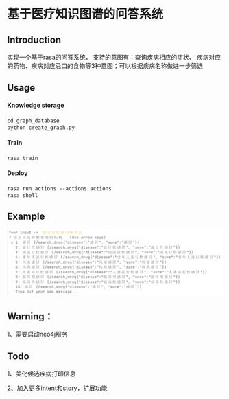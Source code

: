 # 基于医疗知识图谱的问答系统

## Introduction

实现一个基于rasa的问答系统， 支持的意图有：查询疾病相应的症状、
疾病对应的药物、疾病对应忌口的食物等3种意图；可以根据疾病名称做进一步筛选

## Usage

#### Knowledge storage

    cd graph_database
    python create_graph.py

#### Train

    rasa train

#### Deploy

    rasa run actions --actions actions
    rasa shell

## Example

![Image text](./pic/1.png)

## Warning：

1、需要启动neo4j服务

## Todo

1、美化候选疾病打印信息

2、加入更多intent和story，扩展功能
